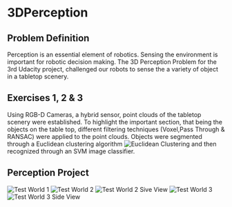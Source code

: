 # 3DPerception
## Problem Definition
   Perception is an essential element of robotics. Sensing the environment is important for robotic decision making. The 3D Perception Problem for the 3rd Udacity project, challenged our robots to sense the a variety of object in a tabletop scenery.
## Exercises 1, 2 & 3
Using RGB-D Cameras, a hybrid sensor, point clouds of the tabletop scenery were established. To highlight the important section, that being the objects on the table top, different filtering techniques (Voxel,Pass Through & RANSAC) were applied to the point clouds. Objects were segmented through a Euclidean clustering algorithm 
![Euclidean Clustering]("Photos/EuclideanClustering")
and then recognized through an SVM image classifier.
## Perception Project
![Test World 1]("Photos/FinalProjectWorld1")
![Test World 2]("Photos/FinalProjectWorld2Front")
![Test World 2 Sive View]("Photos/FinalProjectWorld2")
![Test World 3]("Photos/FinalProjectWorld3Front")
![Test World 3 Side View]("Photos/FinalProjectWorld3")